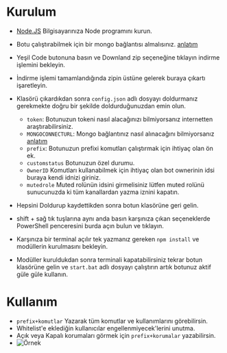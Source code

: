 # Kurulum
* [Node.JS](https://nodejs.org/en/) Bilgisayarınıza Node programını kurun.
* Botu çalıştırabilmek için bir mongo bağlantısı almalısınız. [anlatım](https://youtu.be/yG6105VL8H4)
* Yeşil Code butonuna basın ve Downland zip seçeneğine tıklayın indirme işlemini bekleyin.
* İndirme işlemi tamamlandığında zipin üstüne gelerek buraya çıkartı işaretleyin.
* Klasörü çıkardıkdan sonra `config.json` adlı dosyayı doldurmanız gerekmekte doğru bir şekilde doldurduğunuzdan emin olun.
  * `token`: Botunuzun tokeni nasıl alacağınızı bilmiyorsanız internetten araştırabilirsiniz.
  * `MONGOCONNECTURL`: Mongo bağlantınız nasıl alınacağını bilmiyorsanız [anlatım](https://youtu.be/yG6105VL8H4)
  * `prefix`: Botunuzun prefixi komutları çalıştırmak için ihtiyaç olan ön ek.
  * `customstatus` Botunuzun özel durumu. 
  * `OwnerID` Komutları kullanabilmek için ihtiyaç olan bot ownerinin idsi buraya kendi idnizi giriniz.
  * `mutedrole` Muted rolünün idsini girmelisiniz lütfen muted rolünü sunucunuzda ki tüm kanallardan yazma iznini kapatın.

* Hepsini Doldurup kaydettikden sonra botun klasörüne geri gelin.
* shift + sağ tık tuşlarına aynı anda basın karşınıza çıkan seçeneklerde PowerShell penceresini burda açın bulun ve tıklayın.
* Karşınıza bir terminal açılır tek yazmanız gereken `npm install` ve modüllerin kurulmasını bekleyin.
* Modüller kuruldukdan sonra terminali kapatabilirsiniz tekrar botun klasörüne gelin ve  `start.bat` adlı dosyayı çalıştırın artık botunuz aktif güle güle kullanın.

# Kullanım
* `prefix+komutlar` Yazarak tüm komutlar ve kullanımlarını görebilirsin.
* Whitelist'e eklediğin kullanıcılar engellenmiyecek'lerini unutma.
* Açık veya Kapalı korumaları görmek için `prefix+korumalar` yazabilirsin.
* ![Örnek](https://i.hizliresim.com/Ij1gbh.png)
